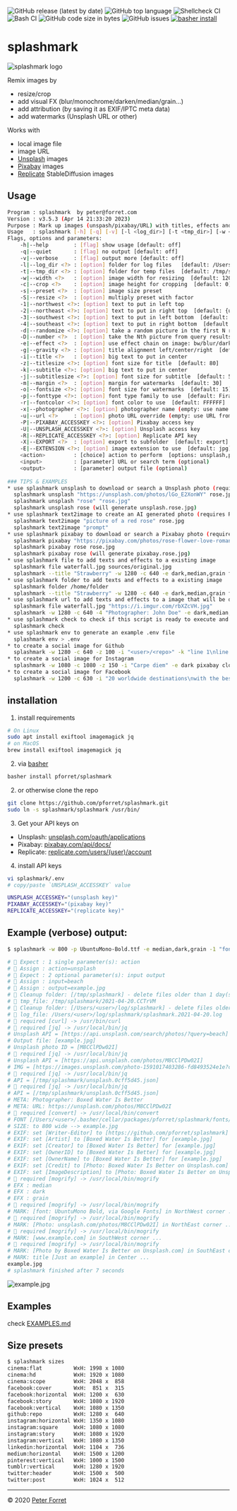 ![GitHub release (latest by date)](https://img.shields.io/github/v/release/pforret/splashmark)
![GitHub top language](https://img.shields.io/github/languages/top/pforret/splashmark)
![Shellcheck CI](https://github.com/pforret/splashmark/workflows/Shellcheck%20CI/badge.svg) 
![Bash CI](https://github.com/pforret/splashmark/workflows/Bash%20CI/badge.svg)
![GitHub code size in bytes](https://img.shields.io/github/languages/code-size/pforret/splashmark)
![GitHub issues](https://img.shields.io/github/issues-raw/pforret/splashmark)
[![basher install](https://img.shields.io/badge/basher-install-white?logo=gnu-bash&style=flat)](https://basher.gitparade.com/package/)

# splashmark

![splashmark logo](assets/genai.jpg)

Remix images by
* resize/crop
* add visual FX (blur/monochrome/darken/median/grain...)
* add attribution (by saving it as EXIF/IPTC meta data)
* add watermarks (Unsplash URL or other)

Works with
* local image file
* image URL
* [Unsplash](https://unsplash.com/) images
* [Pixabay](https://pixabay.com/) images
* [Replicate](https://replicate.com/) StableDiffusion images

## Usage

```bash
Program : splashmark  by peter@forret.com
Version : v3.5.3 (Apr 14 21:33:20 2023)
Purpose : Mark up images (unspash/pixabay/URL) with titles, effects and resize
Usage   : splashmark [-h] [-q] [-v] [-l <log_dir>] [-t <tmp_dir>] [-w <width>] [-c <crop>] [-s <preset>] [-S <resize>] [-1 <northwest>] [-2 <northeast>] [-3 <southwest>] [-4 <southeast>] [-d <randomize>] [-D <number>] [-e <effect>] [-g <gravity>] [-i <title>] [-z <titlesize>] [-k <subtitle>] [-j <subtitlesize>] [-m <margin>] [-o <fontsize>] [-p <fonttype>] [-r <fontcolor>] [-x <photographer>] [-u <url>] [-P <PIXABAY_ACCESSKEY>] [-U <UNSPLASH_ACCESSKEY>] [-R <REPLICATE_ACCESSKEY>] [-X <EXPORT>] [-E <EXTENSION>] <action> <input?> <output?>
Flags, options and parameters:
    -h|--help        : [flag] show usage [default: off]
    -q|--quiet       : [flag] no output [default: off]
    -v|--verbose     : [flag] output more [default: off]
    -l|--log_dir <?> : [option] folder for log files   [default: /Users/pforret/log/splashmark]
    -t|--tmp_dir <?> : [option] folder for temp files  [default: /tmp/splashmark]
    -w|--width <?>   : [option] image width for resizing  [default: 1200]
    -c|--crop <?>    : [option] image height for cropping  [default: 0]
    -s|--preset <?>  : [option] image size preset
    -S|--resize <?>  : [option] multiply preset with factor
    -1|--northwest <?>: [option] text to put in left top
    -2|--northeast <?>: [option] text to put in right top  [default: {url}]
    -3|--southwest <?>: [option] text to put in left bottom  [default: Created with pforret/splashmark]
    -4|--southeast <?>: [option] text to put in right bottom  [default: {copyright2}]
    -d|--randomize <?>: [option] take a random picture in the first N results  [default: 1]
    -D|--number <?>  : [option] take the Nth picture from query results  [default: 1]
    -e|--effect <?>  : [option] use effect chain on image: bw/blur/dark/grain/light/median/paint/pixel
    -g|--gravity <?> : [option] title alignment left/center/right  [default: center]
    -i|--title <?>   : [option] big text to put in center
    -z|--titlesize <?>: [option] font size for title  [default: 80]
    -k|--subtitle <?>: [option] big text to put in center
    -j|--subtitlesize <?>: [option] font size for subtitle  [default: 50]
    -m|--margin <?>  : [option] margin for watermarks  [default: 30]
    -o|--fontsize <?>: [option] font size for watermarks  [default: 15]
    -p|--fonttype <?>: [option] font type family to use  [default: FiraSansExtraCondensed-Bold.ttf]
    -r|--fontcolor <?>: [option] font color to use  [default: FFFFFF]
    -x|--photographer <?>: [option] photographer name (empty: use name from API)
    -u|--url <?>     : [option] photo URL override (empty: use URL from API)
    -P|--PIXABAY_ACCESSKEY <?>: [option] Pixabay access key
    -U|--UNSPLASH_ACCESSKEY <?>: [option] Unsplash access key
    -R|--REPLICATE_ACCESSKEY <?>: [option] Replicate API key
    -X|--EXPORT <?>  : [option] export to subfolder  [default: export]
    -E|--EXTENSION <?>: [option] image extension to use  [default: jpg]
    <action>         : [choice] action to perform  [options: unsplash,pixabay,text2image,file,folder,url,sizes,check,env,update]
    <input>          : [parameter] URL or search term (optional)
    <output>         : [parameter] output file (optional)
     
### TIPS & EXAMPLES
* use splashmark unsplash to download or search a Unsplash photo (requires free Unsplash API key)
  splashmark unsplash "https://unsplash.com/photos/lGo_E2XonWY" rose.jpg
  splashmark unsplash "rose" "rose.jpg"
  splashmark unsplash rose (will generate unsplash.rose.jpg)
* use splashmark text2image to create an AI generated photo (requires Replicate API key)
  splashmark text2image "picture of a red rose" rose.jpg
  splashmark text2image "prompt"
* use splashmark pixabay to download or search a Pixabay photo (requires free Pixabay API key)
  splashmark pixabay "https://pixabay.com/photos/rose-flower-love-romance-beautiful-729509/" rose.jpg
  splashmark pixabay rose rose.jpg
  splashmark pixabay rose (will generate pixabay.rose.jpg)
* use splashmark file to add texts and effects to a existing image
  splashmark file waterfall.jpg sources/original.jpg
  splashmark --title "Strawberry" -w 1280 -c 640 -e dark,median,grain file sources/original.jpg waterfall.jpg
* use splashmark folder to add texts and effects to a existing image
  splashmark folder /home/folder
  splashmark --title "Strawberry" -w 1280 -c 640 -e dark,median,grain file sources/original.jpg waterfall.jpg
* use splashmark url to add texts and effects to a image that will be downloaded from a URL
  splashmark file waterfall.jpg "https://i.imgur.com/rbXZcVH.jpg"
  splashmark -w 1280 -c 640 -4 "Photographer: John Doe" -e dark,median,grain url "https://i.imgur.com/rbXZcVH.jpg" waterfall.jpg
* use splashmark check to check if this script is ready to execute and what values the options/flags are
  splashmark check
* use splashmark env to generate an example .env file
  splashmark env > .env
* to create a social image for Github
  splashmark -w 1280 -c 640 -z 100 -i "<user>/<repo>" -k "line 1\nline 2" -r EEEEEE -e median,dark,grain unsplash <keyword>
* to create a social image for Instagram
  splashmark -w 1080 -c 1080 -z 150 -i "Carpe diem" -e dark pixabay clouds clouds.jpg
* to create a social image for Facebook
  splashmark -w 1200 -c 630 -i "20 worldwide destinations\nwith the best beaches\nfor unforgettable holidays" -e dark unsplash copacabana
```

## installation

1. install requirements

```bash
# On Linux
sudo apt install exiftool imagemagick jq
# on MacOS
brew install exiftool imagemagick jq
```
2. via [basher](https://github.com/basherpm/basher)

```bash
basher install pforret/splashmark
```

2. or otherwise clone the repo
```bash
git clone https://github.com/pforret/splashmark.git
sudo ln -s splashmark/splashmark /usr/bin/
```

        
3. Get your API keys on
* Unsplash: [unsplash.com/oauth/applications](https://unsplash.com/oauth/applications)
* Pixabay: [pixabay.com/api/docs/](https://pixabay.com/api/docs/)
* Replicate: [replicate.com/users/(user)/account](https://replicate.com/)

4. install API keys

```bash
vi splashmark/.env
# copy/paste `UNSPLASH_ACCESSKEY` value

UNSPLASH_ACCESSKEY="(unsplash key)"
PIXABAY_ACCESSKEY="(pixabay key)"
REPLICATE_ACCESSKEY="(replicate key)"

```
## Example (verbose) output:

```bash
$ splashmark -w 800 -p UbuntuMono-Bold.ttf -e median,dark,grain -1 "font: UbuntuMono Bold, via Google Fonts" -2 "Photo: {url}" -3 "www.example.com" -4 {copyright} -i "Just an example" -v unsplash beach examples/example.jpg

# 🌱 Expect : 1 single parameter(s): action
# 🌱 Assign : action=unsplash
# 🌱 Expect : 2 optional parameter(s): input output
# 🌱 Assign : input=beach
# 🌱 Assign : output=example.jpg
# 🧽 Cleanup folder: [/tmp/splashmark] - delete files older than 1 day(s)
# 🌱 tmp_file: /tmp/splashmark/2021-04-20.CCTrVM
# 🧽 Cleanup folder: [/Users/<user>/log/splashmark] - delete files older than 30 day(s)
# 🌱 log_file: /Users/<user>/log/splashmark/splashmark.2021-04-20.log
# ️🔌 required [curl] -> /usr/bin/curl
# ️🔌 required [jq] -> /usr/local/bin/jq
# Unsplash API = [https://api.unsplash.com/search/photos/?query=beach] 
# Output file: [example.jpg]
# Unsplash photo ID = [M8CClPDw02I]
# ️🔌 required [jq] -> /usr/local/bin/jq
# Unsplash API = [https://api.unsplash.com/photos/M8CClPDw02I] 
# IMG = [https://images.unsplash.com/photo-1591017403286-fd8493524e1e?crop=entropy&cs=tinysrgb&fit=max&fm=jpg&ixid=MnwxNzAwMTV8MHwxfGFsbHx8fHx8fHx8fDE2MTg5NTE1OTk&ixlib=rb-1.2.1&q=80&w=1080] 
# ️🔌 required [jq] -> /usr/local/bin/jq
# API = [/tmp/splashmark/unsplash.0cff5d45.json]
# ️🔌 required [jq] -> /usr/local/bin/jq
# API = [/tmp/splashmark/unsplash.0cff5d45.json]
# META: Photographer: Boxed Water Is Better
# META: URL: https://unsplash.com/photos/M8CClPDw02I
# ️🔌 required [convert] -> /usr/local/bin/convert
# FONT [/Users/<user>/.basher/cellar/packages/pforret/splashmark/fonts/UbuntuMono-Bold.ttf] exists as a splashmark font
# SIZE: to 800 wide --> example.jpg
# EXIF: set [Writer-Editor] to [https://github.com/pforret/splashmark] for [example.jpg]
# EXIF: set [Artist] to [Boxed Water Is Better] for [example.jpg]
# EXIF: set [Creator] to [Boxed Water Is Better] for [example.jpg]
# EXIF: set [OwnerID] to [Boxed Water Is Better] for [example.jpg]
# EXIF: set [OwnerName] to [Boxed Water Is Better] for [example.jpg]
# EXIF: set [Credit] to [Photo: Boxed Water Is Better on Unsplash.com] for [example.jpg]
# EXIF: set [ImageDescription] to [Photo: Boxed Water Is Better on Unsplash.com] for [example.jpg]
# ️🔌 required [mogrify] -> /usr/local/bin/mogrify
# EFX : median
# EFX : dark
# EFX : grain
# ️🔌 required [mogrify] -> /usr/local/bin/mogrify
# MARK: [font: UbuntuMono Bold, via Google Fonts] in NorthWest corner ...
# ️🔌 required [mogrify] -> /usr/local/bin/mogrify
# MARK: [Photo: unsplash.com/photos/M8CClPDw02I] in NorthEast corner ...
# ️🔌 required [mogrify] -> /usr/local/bin/mogrify
# MARK: [www.example.com] in SouthWest corner ...
# ️🔌 required [mogrify] -> /usr/local/bin/mogrify
# MARK: [Photo by Boxed Water Is Better on Unsplash.com] in SouthEast corner ...
# MARK: title [Just an example] in Center ...
example.jpg
# splashmark finished after 7 seconds
```
![example.jpg](examples/example.jpg)


## Examples
check [EXAMPLES.md](https://github.com/pforret/splashmark/blob/master/EXAMPLES.md)

## Size presets

```bash
$ splashmark sizes
cinema:flat          WxH: 1998 x 1080
cinema:hd            WxH: 1920 x 1080
cinema:scope         WxH: 2048 x  858
facebook:cover       WxH:  851 x  315
facebook:horizontal  WxH: 1200 x  630
facebook:story       WxH: 1080 x 1920
facebook:vertical    WxH: 1080 x 1350
github:repo          WxH: 1280 x  640
instagram:horizontal WxH: 1350 x 1080
instagram:square     WxH: 1080 x 1080
instagram:story      WxH: 1080 x 1920
instagram:vertical   WxH: 1080 x 1350
linkedin:horizontal  WxH: 1104 x  736
medium:horizontal    WxH: 1500 x 1200
pinterest:vertical   WxH: 1000 x 1500
tumblr:vertical      WxH: 1280 x 1920
twitter:header       WxH: 1500 x  500
twitter:post         WxH: 1024 x  512
```
---

&copy; 2020 [Peter Forret](https://github.com/pforret)